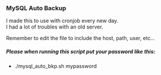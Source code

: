 ### MySQL Auto Backup  

I made this to use with cronjob every new day.  
I had a lot of troubles with an old server.  

Remember to edit the file to include the host, path, user, etc...  

##### Please when running this script put your password like this:  
- ./mysql_auto_bkp.sh mypassword
